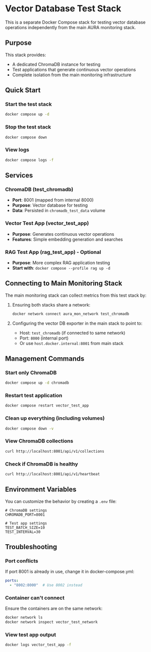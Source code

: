 # Vector Database Test Stack

This is a separate Docker Compose stack for testing vector database operations independently from the main AURA monitoring stack.

## Purpose

This stack provides:
- A dedicated ChromaDB instance for testing
- Test applications that generate continuous vector operations
- Complete isolation from the main monitoring infrastructure

## Quick Start

### Start the test stack
```bash
docker compose up -d
```

### Stop the test stack
```bash
docker compose down
```

### View logs
```bash
docker compose logs -f
```

## Services

### ChromaDB (test_chromadb)
- **Port**: 8001 (mapped from internal 8000)
- **Purpose**: Vector database for testing
- **Data**: Persisted in `chromadb_test_data` volume

### Vector Test App (vector_test_app)
- **Purpose**: Generates continuous vector operations
- **Features**: Simple embedding generation and searches

### RAG Test App (rag_test_app) - Optional
- **Purpose**: More complex RAG application testing
- **Start with**: `docker compose --profile rag up -d`

## Connecting to Main Monitoring Stack

The main monitoring stack can collect metrics from this test stack by:

1. Ensuring both stacks share a network:
   ```bash
   docker network connect aura_mon_network test_chromadb
   ```

2. Configuring the vector DB exporter in the main stack to point to:
   - Host: `test_chromadb` (if connected to same network)
   - Port: `8000` (internal port)
   - Or use `host.docker.internal:8001` from main stack

## Management Commands

### Start only ChromaDB
```bash
docker compose up -d chromadb
```

### Restart test application
```bash
docker compose restart vector_test_app
```

### Clean up everything (including volumes)
```bash
docker compose down -v
```

### View ChromaDB collections
```bash
curl http://localhost:8001/api/v1/collections
```

### Check if ChromaDB is healthy
```bash
curl http://localhost:8001/api/v1/heartbeat
```

## Environment Variables

You can customize the behavior by creating a `.env` file:

```env
# ChromaDB settings
CHROMADB_PORT=8001

# Test app settings
TEST_BATCH_SIZE=10
TEST_INTERVAL=30
```

## Troubleshooting

### Port conflicts
If port 8001 is already in use, change it in docker-compose.yml:
```yaml
ports:
  - "8002:8000"  # Use 8002 instead
```

### Container can't connect
Ensure the containers are on the same network:
```bash
docker network ls
docker network inspect vector_test_network
```

### View test app output
```bash
docker logs vector_test_app -f
```